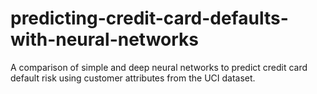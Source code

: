 # predicting-credit-card-defaults-with-neural-networks
A comparison of simple and deep neural networks to predict credit card default risk using customer attributes from the UCI dataset.
